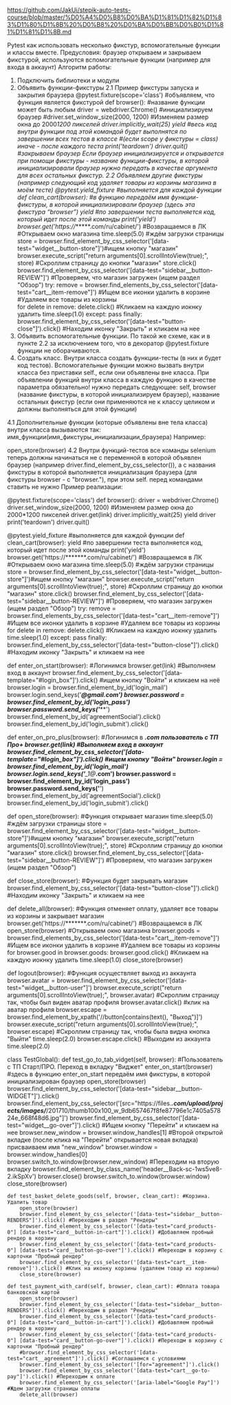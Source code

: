 https://github.com/JakUi/stepik-auto-tests-course/blob/master/%D0%A4%D0%B8%D0%BA%D1%81%D1%82%D1%83%D1%80%D1%8B%20%D0%B8%20%D0%BA%D0%BB%D0%B0%D1%81%D1%81%D1%8B.md

Pytest как использовать несколько фикстур, вспомогательные функции и классы вместе.
Предусловия: браузер открываем и закрываем фикстурой, используются вспомогательные функции (например для входа в аккаунт)
Алгоритм работы:
1. Подключить библиотеки и модули
2. Объявить функции-фикстуры
2.1 Пример фикстуры запуска и закрытия браузера
@pytest.fixture(scope='class') #объявляем, что функция является фикстурой
def browser(): #название функции может быть любым
    driver = webdriver.Chrome() #инициализируем браузер
    #driver.set_window_size(2000, 1200) #Изменяем размер окна до 2000*1200 пикселей
    driver.implicitly_wait(25)
    yield #весь код внутри функции под этой командой будет выполнятся по завершении всех тестов в классе 
    #(если scope у фикстуры = class) иначе - после каждого теста
    print('teardown')
    driver.quit() #закрываем браузер
Если браузер инициализируется и открывается при помощи фикстуры - название функции-фикстуры, в которой инициализировали браузер нужно передать в качестве аргумента для всех остальных фикстур.
2.2 Объявляем другие фикстуры (например следующий код удаляет товары из корзины магазина в моём тесте)
@pytest.yield_fixture #выполняется для каждой функции
def clean_cart(browser): #в функцию передаём имя функции-фикстуры, в которой инициализировали браузер (здесь эта фикстура “browser”)
    yield #по завершении теста выполняется код, который идет после этой команды
    print('yield')
    browser.get('https://******.com/ru/cabinet/') #Возвращаемся в ЛК
    #Открываем окно магазина
    time.sleep(5.0) #ждём загрузки страницы
    store = browser.find_element_by_css_selector('[data-test="widget__button-store"]')#ищем кнопку "магазин"
    browser.execute_script("return arguments[0].scrollIntoView(true);", store) #Скроллим страницу до кнопки "магазин"
    store.click()
    browser.find_element_by_css_selector('[data-test="sidebar__button-REVIEW"]') #Проверяем, что магазин загружен (ищем раздел "Обзор")
    try:
        remove = browser.find_elements_by_css_selector('[data-test="cart__item-remove"]') #Ищем все иконки удалить в корзине
        #Удаляем все товары из корзины       
        for delete in remove:
            delete.click() #Кликаем на каждую иокнку удалить
            time.sleep(1.0)
    except:
        pass
    finally:
        browser.find_element_by_css_selector('[data-test="button-close"]').click() #Находим иконку "Закрыть" и кликаем на нее
3. Объявить вспомогательные функции. По такой же схеме, как и в пункте 2.2 за исключением того, что в декоратор @pytest.fixture функции не оборачиваются.
4. Создать класс.
Внутри класса создать функции-тесты (в них и будет код тестов). Вспомогательные функции можно вызвать внутри класса без приставки self., если они объявлены вне класса. При объявлении функций внутри класса в каждую функцию в качестве параметра обязательно! нужно передать следующее: self, browser (название фикстуры, в которой инициализируем браузер), название остальных фикстур (если они применяются не к классу целиком и должны выполняться для этой функции)

4.1 Дополнительные функции (которые объявлены вне тела класса) внутри класса вызываются так: имя_функции(имя_фикстуры_инициализации_браузера)
Например:

open_store(browser)
4.2 Внутри функций-тестов все команды selenium теперь должны начинаться не с переменной в которой объявлен браузер (например driver.find_element_by_css_selector()), а с названия фикстуры в которой выполняется инициализация браузера (для фикстуры browser - с "browser."), при этом self. перед командами ставить не нужно
Пример реализации:

@pytest.fixture(scope='class')
def browser():
    driver = webdriver.Chrome()
    driver.set_window_size(2000, 1200) #Изменяем размер окна до 2000*1200 пикселей
    driver.get(link)
    driver.implicitly_wait(25)
    yield driver
    print('teardown')
    driver.quit()


@pytest.yield_fixture #выполняется для каждой функции
def clean_cart(browser):
    yield #по завершении теста выполняется код, который идет после этой команды
    print('yield')
    browser.get('https://*******.com/ru/cabinet/') #Возвращаемся в ЛК
    #Открываем окно магазина
    time.sleep(5.0) #ждём загрузки страницы
    store = browser.find_element_by_css_selector('[data-test="widget__button-store"]')#ищем кнопку "магазин"
    browser.execute_script("return arguments[0].scrollIntoView(true);", store) #Скроллим страницу до кнопки "магазин"
    store.click()
    browser.find_element_by_css_selector('[data-test="sidebar__button-REVIEW"]') #Проверяем, что магазин загружен (ищем раздел "Обзор")
    try:
        remove = browser.find_elements_by_css_selector('[data-test="cart__item-remove"]') #Ищем все иконки удалить в корзине
        #Удаляем все товары из корзины       
        for delete in remove:
            delete.click() #Кликаем на каждую иокнку удалить
            time.sleep(1.0)
    except:
        pass
    finally:
        browser.find_element_by_css_selector('[data-test="button-close"]').click() #Находим иконку "Закрыть" и кликаем на нее

def enter_on_start(browser): #Логинимся
    browser.get(link)
    #Выполняем вход в аккаунт
    browser.find_element_by_css_selector('[data-template="#login_box"]').click() #ищем кнопку "Войти" и кликаем на неё
    browser.login = browser.find_element_by_id('login_mail')
    browser.login.send_keys('*******@gmail.com')
    browser.password = browser.find_element_by_id('login_pass')
    browser.password.send_keys('*********')
    browser.find_element_by_id('agreementSocial').click()
    browser.find_element_by_id('login_submit').click()

def enter_on_pro_plus(browser): #Логинимся в *******.com пользователь с ТП Про+
    browser.get(link)
    #Выполняем вход в аккаунт
    browser.find_element_by_css_selector('[data-template="#login_box"]').click() #ищем кнопку "Войти"
    browser.login = browser.find_element_by_id('login_mail')
    browser.login.send_keys('******_1@*******.com')
    browser.password = browser.find_element_by_id('login_pass')
    browser.password.send_keys('******')
    browser.find_element_by_id('agreementSocial').click()
    browser.find_element_by_id('login_submit').click()

def open_store(browser): #Функция открывает магазин
    time.sleep(5.0) #ждём загрузки страницы
    store = browser.find_element_by_css_selector('[data-test="widget__button-store"]')#ищем кнопку "магазин"
    browser.execute_script("return arguments[0].scrollIntoView(true);", store) #Скроллим страницу до кнопки "магазин"
    store.click()
    browser.find_element_by_css_selector('[data-test="sidebar__button-REVIEW"]') #Проверяем, что магазин загружен (ищем раздел "Обзор")

def close_store(browser): #Функция будет закрывать магазин
    browser.find_element_by_css_selector('[data-test="button-close"]').click() #Находим иконку "Закрыть" и кликаем на нее
    
def delete_all(browser): #Функция отменяет оплату, удаляет все товары из корзины и закрывает магазин
    browser.get('https://*******.com/ru/cabinet/') #Возвращаемся в ЛК
    open_store(browser) #Открываем окно магазина
    browser.goods = browser.find_elements_by_css_selector('[data-test="cart__item-remove"]') #Ищем все иконки удалить в корзине
    #Удаляем все товары из корзины       
    for browser.good in browser.goods:
        browser.good.click() #Кликаем на каждую иокнку удалить
        time.sleep(1.0)
    close_store(browser)

def logout(browser): #Функция осуществляет выход из аккаунта
    browser.avatar = browser.find_element_by_css_selector('[data-test="widget__button-user"]')
    browser.execute_script("return arguments[0].scrollIntoView(true);", browser.avatar) #Скроллим страницу так, чтобы был виден аватар профиля
    browser.avatar.click() #клик на аватар профиля
    browser.escape = browser.find_element_by_xpath('//button[contains(text(), "Выход")]')
    browser.execute_script("return arguments[0].scrollIntoView(true);", browser.escape) #Скроллим страницу так, чтобы была видна кнопка "Выйти"
    time.sleep(2.0)
    browser.escape.click() #Выходим из аккаунта
    time.sleep(2.0)
    
class TestGlobal():
    def test_go_to_tab_vidget(self, browser): #Пользователь с ТП Старт/ПРО. Переход в вкладку "Виджет"
        enter_on_start(browser) #здесь в функцию enter_on_start передаём имя фикстуры, в которой инициализирован браузер
        open_store(browser)
        browser.find_element_by_css_selector('[data-test="sidebar__button-WIDGET"]').click()
        browser.find_element_by_css_selector('[src="https://files.*******.com/upload/projects/images/*******/201710/thumb100x100_w_9db657467f8fe87796e1c7405a57824e_668f48d6.jpg"]')
        browser.find_element_by_css_selector('[data-test="widget__go-over"]').click() #Ищем кнопку "Перейти" и кликаем на нее
        browser.new_window = browser.window_handles[1] #Второй открытой вкладке (после клика на "Перейти" открывается новая вкладка) присваиваем имя "new_window"
        browser.window = browser.window_handles[0]
        browser.switch_to.window(browser.new_window) #Переходим на вторую вкладку
        browser.find_element_by_class_name('header__Back-sc-1ws5ve8-2.ikSpXv')
        browser.close()
        browser.switch_to.window(browser.window)
        close_store(browser)

    def test_basket_delete_goods(self, browser, clean_cart): #Корзина. Удалить товар
        open_store(browser)
        browser.find_element_by_css_selector('[data-test="sidebar__button-RENDERS"]').click() #Переходим в раздел "Рендеры"
        browser.find_element_by_css_selector('[data-test="card_products-0"] [data-test="card__button-in-cart"]').click() #Добавляем пробный рендер в корзину
        browser.find_element_by_css_selector('[data-test="card_products-0"] [data-test="card__button-go-over"]').click() #Переходм в корзину с карточки "Пробный рендер"
        browser.find_element_by_css_selector('[data-test="cart__item-remove"]').click() #Клик на иконку корзины (удаляем товар из корзины)
        close_store(browser)

    def test_payment_with_card(self, browser, clean_cart): #Оплата товара банковской картой
        open_store(browser)
        browser.find_element_by_css_selector('[data-test="sidebar__button-RENDERS"]').click() #Переходим в раздел "Рендеры"
        browser.find_element_by_css_selector('[data-test="card_products-0"] [data-test="card__button-in-cart"]').click() #Добавляем пробный рендер в корзину
        browser.find_element_by_css_selector('[data-test="card_products-0"] [data-test="card__button-go-over"]').click() #Переходм в корзину с карточки "Пробный рендер"
        #browser.find_element_by_css_selector('[data-test="cart__agreement"]').click() #Соглашаемся с условиями
        browser.find_element_by_css_selector('[for="agreement"]').click()
        browser.find_element_by_css_selector('[data-test="cart__go-to-pay"]').click() #Переходим к оплате
        browser.find_element_by_css_selector('[aria-label="Google Pay"]') #Ждем загрузки страницы оплаты
        delete_all(browser)